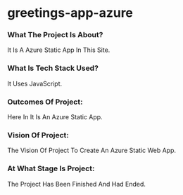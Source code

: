 # greetings-app-azure

### What The Project Is About?
It Is A Azure Static App In This Site.

### What Is Tech Stack Used?
It Uses JavaScript.

### Outcomes Of Project:
Here In It Is An Azure Static App.

### Vision Of Project:
The Vision Of Project To Create An Azure Static Web App.

### At What Stage Is Project:
The Project Has Been Finished And Had Ended. 
